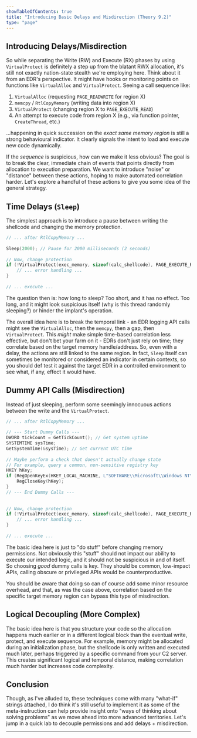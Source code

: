 ```yaml
---
showTableOfContents: true
title: "Introducing Basic Delays and Misdirection (Theory 9.2)"
type: "page"
---
```

## Introducing Delays/Misdirection

So while separating the Write (RW) and Execute (RX) phases by using `VirtualProtect` is definitely a step up from the blatant RWX allocation, it's still not exactly nation-state stealth we're employing here. Think about it from an EDR's perspective. It might have hooks or monitoring points on functions like `VirtualAlloc` and `VirtualProtect`. Seeing a call sequence like:

1. `VirtualAlloc` (requesting `PAGE_READWRITE` for region X)
2. `memcpy` / `RtlCopyMemory` (writing data into region X)
3. `VirtualProtect` (changing region X to `PAGE_EXECUTE_READ`)
4. An attempt to execute code from region X (e.g., via function pointer, `CreateThread`, etc.)

...happening in quick succession on the _exact same memory region_ is still a strong behavioural indicator. It clearly signals the intent to load and execute new code dynamically.

If the _sequence_ is suspicious, how can we make it less obvious? The goal is to break the clear, immediate chain of events that points directly from allocation to execution preparation. We want to introduce "noise" or "distance" between these actions, hoping to make automated correlation harder. Let's explore a handful of these actions to give you some idea of the general strategy.


## Time Delays (`Sleep`)
The simplest approach is to introduce a pause between writing the shellcode and changing the memory protection.


```cpp
// ... after RtlCopyMemory ...
    
Sleep(2000); // Pause for 2000 milliseconds (2 seconds)
    
// Now, change protection
if (!VirtualProtect(exec_memory, sizeof(calc_shellcode), PAGE_EXECUTE_READ, &oldProtect)) {
    // ... error handling ...
}
    
// ... execute ...
```

The question then is: how long to sleep? Too short, and it has no effect. Too long, and it might look suspicious itself (why is this thread randomly sleeping?) or hinder the implant's operation.

The overall idea here is to break the temporal link - an EDR logging API calls might see the `VirtualAlloc`, then the `memcpy`, then a gap, then `VirtualProtect`. This _might_ make simple time-based correlation less effective, but don't bet your farm on it - EDRs don't just rely on time; they correlate based on the target memory handle/address. So, even with a delay, the actions are still linked to the same region. In fact, `Sleep` itself can sometimes be monitored or considered an indicator in certain contexts, so you should def test it against the target EDR in a controlled environment to see what, if any, effect it would have.


## Dummy API Calls (Misdirection)

Instead of just sleeping, perform some seemingly innocuous actions between the write and the `VirtualProtect`.

```cpp
// ... after RtlCopyMemory ...
    
// --- Start Dummy Calls ---
DWORD tickCount = GetTickCount(); // Get system uptime
SYSTEMTIME sysTime;
GetSystemTime(&sysTime); // Get current UTC time
    
// Maybe perform a check that doesn't actually change state
// For example, query a common, non-sensitive registry key
HKEY hKey;
if (RegOpenKeyEx(HKEY_LOCAL_MACHINE, L"SOFTWARE\\Microsoft\\Windows NT\\CurrentVersion", 0, KEY_READ, &hKey) == ERROR_SUCCESS) {
    RegCloseKey(hKey);
}
// --- End Dummy Calls ---
    
    
// Now, change protection
if (!VirtualProtect(exec_memory, sizeof(calc_shellcode), PAGE_EXECUTE_READ, &oldProtect)) {
    // ... error handling ...
}
    
// ... execute ...
```


The basic idea here is just to "do stuff" before changing memory permissions. Not obviously this "stuff" should not impact our ability to execute our intended logic, and it should not be suspicious in and of itself. So choosing _good_ dummy calls is key. They should be common, low-impact APIs, calling obscure or privileged APIs would be counterproductive.

You should be aware that doing so can of course add some minor resource overhead, and that, as was the case above, correlation based on the specific target memory region can bypass this type of misdirection.


## Logical Decoupling (More Complex)

The basic idea here is that you structure your code so the allocation happens much earlier or in a different logical block than the eventual write, protect, and execute sequence. For example, memory might be allocated during an initialization phase, but the shellcode is only written and executed much later, perhaps triggered by a specific command from your C2 server. This creates significant logical and temporal distance, making correlation much harder but increases code complexity.


## Conclusion

Though, as I've alluded to, these techniques come with many "what-if" strings attached, I do think it's still useful to implement it as some of the meta-instruction can help provide insight onto "ways of thinking about solving problems" as we move ahead into more advanced territories. Let's jump in a quick lab to decouple permissions and add delays + misdirection.

---

